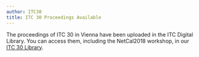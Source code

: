 ```yaml
---
author: ITC30
title: ITC 30 Proceedings Available
---
```



The proceedings of ITC 30 in Vienna have been uploaded in the ITC Digital Library. You can access them, including the NetCal2018 workshop, in our [ITC 30 Library](/itc-library/itc30.html).
